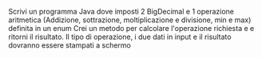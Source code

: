 Scrivi un programma Java dove imposti 2 BigDecimal e 1 operazione aritmetica
(Addizione, sottrazione, moltiplicazione e divisione, min e max) definita in un enum
Crei un metodo per calcolare l'operazione richiesta e e ritorni il risultato.
Il tipo di operazione, i due dati in input e il risultato dovranno essere stampati a schermo
